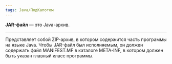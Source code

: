 ```yaml
---
tags: Java/ПодКапотом
---
```

**JAR-файл** — это Java-архив.

---
Представляет собой ZIP-архив, в котором содержится часть программы на языке Java. Чтобы JAR-файл был исполняемым, он должен содержать файл MANIFEST.MF в каталоге META-INF, в котором должен быть указан главный класс программы.
